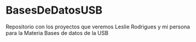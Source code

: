 # BasesDeDatosUSB
Repositorio con los proyectos que veremos Leslie Rodrigues y mi persona para la Materia Bases de datos de la USB
